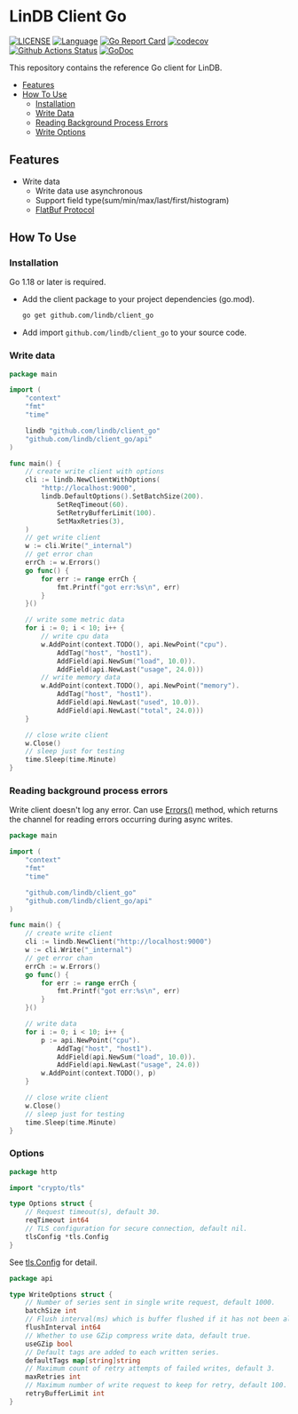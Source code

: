 # LinDB Client Go

[![LICENSE](https://img.shields.io/github/license/lindb/client_go)](https://github.com/lindb/client_go/blob/main/LICENSE)
[![Language](https://img.shields.io/badge/Language-Go-blue.svg)](https://golang.org/)
[![Go Report Card](https://goreportcard.com/badge/github.com/lindb/client_go)](https://goreportcard.com/report/github.com/lindb/client_go)
[![codecov](https://codecov.io/gh/lindb/client_go/branch/main/graph/badge.svg)](https://codecov.io/gh/lindb/client_go)
[![Github Actions Status](https://github.com/lindb/client_go/workflows/LinDB%20CI/badge.svg)](https://github.com/lindb/client_go/actions?query=workflow%3A%22LinDB+CI%22)
[![GoDoc](https://img.shields.io/badge/Godoc-reference-blue.svg)](https://godoc.org/github.com/lindb/client_go)

This repository contains the reference Go client for LinDB.

- [Features](#features)
- [How To Use](#how-to-use)
  - [Installation](#installation)
  - [Write Data](#write-data)
  - [Reading Background Process Errors](#reading-background-process-errors)
  - [Write Options](#options)

## Features

- Write data
  - Write data use asynchronous
  - Support field type(sum/min/max/last/first/histogram)
  - [FlatBuf Protocol](https://github.com/lindb/common/blob/main/proto/v1/metrics.fbs)

## How To Use

### Installation

Go 1.18 or later is required.

- Add the client package to your project dependencies (go.mod).
   ```sh
   go get github.com/lindb/client_go
   ```
  
- Add import `github.com/lindb/client_go` to your source code.

### Write data

```go
package main

import (
	"context"
	"fmt"
	"time"

	lindb "github.com/lindb/client_go"
	"github.com/lindb/client_go/api"
)

func main() {
	// create write client with options
	cli := lindb.NewClientWithOptions(
		"http://localhost:9000",
		lindb.DefaultOptions().SetBatchSize(200).
			SetReqTimeout(60).
			SetRetryBufferLimit(100).
			SetMaxRetries(3),
	)
	// get write client
	w := cli.Write("_internal")
	// get error chan
	errCh := w.Errors()
	go func() {
		for err := range errCh {
			fmt.Printf("got err:%s\n", err)
		}
	}()

	// write some metric data
	for i := 0; i < 10; i++ {
		// write cpu data
		w.AddPoint(context.TODO(), api.NewPoint("cpu").
			AddTag("host", "host1").
			AddField(api.NewSum("load", 10.0)).
			AddField(api.NewLast("usage", 24.0)))
		// write memory data
		w.AddPoint(context.TODO(), api.NewPoint("memory").
			AddTag("host", "host1").
			AddField(api.NewLast("used", 10.0)).
			AddField(api.NewLast("total", 24.0)))
	}

	// close write client
	w.Close()
	// sleep just for testing
	time.Sleep(time.Minute)
}
```

### Reading background process errors

Write client doesn't log any error. Can use [Errors()](https://pkg.go.dev/github.com/lindb/client_go/api#Write.Errors) method, which returns the channel for reading errors occurring
during async writes.

```go
package main

import (
	"context"
	"fmt"
	"time"

	"github.com/lindb/client_go"
	"github.com/lindb/client_go/api"
)

func main() {
	// create write client
	cli := lindb.NewClient("http://localhost:9000")
	w := cli.Write("_internal")
	// get error chan
	errCh := w.Errors()
	go func() {
		for err := range errCh {
			fmt.Printf("got err:%s\n", err)
		}
	}()

	// write data
	for i := 0; i < 10; i++ {
		p := api.NewPoint("cpu").
			AddTag("host", "host1").
			AddField(api.NewSum("load", 10.0)).
			AddField(api.NewLast("usage", 24.0))
		w.AddPoint(context.TODO(), p)
	}

	// close write client
	w.Close()
	// sleep just for testing
	time.Sleep(time.Minute)
}
```

### Options

```go
package http

import "crypto/tls"

type Options struct {
	// Request timeout(s), default 30.
	reqTimeout int64
	// TLS configuration for secure connection, default nil.
	tlsConfig *tls.Config
}
```

See [tls.Config](https://pkg.go.dev/crypto/tls#Config) for detail.

```go
package api

type WriteOptions struct {
	// Number of series sent in single write request, default 1000.
	batchSize int
	// Flush interval(ms) which is buffer flushed if it has not been already written, default 1000.
	flushInterval int64
	// Whether to use GZip compress write data, default true.
	useGZip bool
	// Default tags are added to each written series.
	defaultTags map[string]string
	// Maximum count of retry attempts of failed writes, default 3.
	maxRetries int
	// Maximum number of write request to keep for retry, default 100.
	retryBufferLimit int
}
```